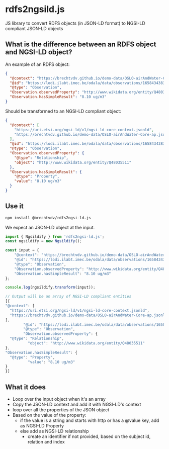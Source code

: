 # rdfs2ngsild.js
JS library to convert RDFS objects (in JSON-LD format) to NGSI-LD compliant JSON-LD objects

## What is the difference between an RDFS object and NGSI-LD object?

An example of an RDFS object:
```json
{
  "@context": "https://brechtvdv.github.io/demo-data/OSLO-airAndWater-Core-ap.jsonld",
  "@id": "https://lodi.ilabt.imec.be/odala/data/observations/16584343831",
  "@type": "Observation",
  "Observation.observedProperty": "http://www.wikidata.org/entity/Q48035511",
  "Observation.hasSimpleResult": "8.10 ug/m3"
}
``` 

Should be transformed to an NGSI-LD compliant object:
```json
{
  "@context": [
    "https://uri.etsi.org/ngsi-ld/v1/ngsi-ld-core-context.jsonld",
    "https://brechtvdv.github.io/demo-data/OSLO-airAndWater-Core-ap.jsonld"
  ],
  "@id": "https://lodi.ilabt.imec.be/odala/data/observations/16584343831",
  "@type": "Observation",
  "Observation.observedProperty": {
    "@type": "Relationship",
    "object": "http://www.wikidata.org/entity/Q48035511"
  },
  "Observation.hasSimpleResult": {
    "@type": "Property",
    "value": "8.10 ug/m3"
  }
}
```
## Use it

```bash
npm install @brechtvdv/rdfs2ngsi-ld.js
```

We expect an JSON-LD object at the input.

```javascript
import { Ngsildify } from 'rdfs2ngsi-ld.js';
const ngsildify = new Ngsildify();

const input = {
    "@context": "https://brechtvdv.github.io/demo-data/OSLO-airAndWater-Core-ap.jsonld",
    "@id": "https://lodi.ilabt.imec.be/odala/data/observations/16584343831",
    "@type": "Observation",
    "Observation.observedProperty": "http://www.wikidata.org/entity/Q48035511",
    "Observation.hasSimpleResult": "8.10 ug/m3"
};

console.log(ngsildify.transform(input));

// Output will be an array of NGSI-LD compliant entities
[{
"@context": [
  "https://uri.etsi.org/ngsi-ld/v1/ngsi-ld-core-context.jsonld",
  "https://brechtvdv.github.io/demo-data/OSLO-airAndWater-Core-ap.jsonld"
],
        "@id": "https://lodi.ilabt.imec.be/odala/data/observations/16584343831",
        "@type": "Observation",
        "Observation.observedProperty": {
  "@type": "Relationship",
          "object": "http://www.wikidata.org/entity/Q48035511"
},
"Observation.hasSimpleResult": {
  "@type": "Property",
          "value": "8.10 ug/m3"
}
}]
```

## What it does

* Loop over the input object when it's an array
* Copy the JSON-LD context and add it with NGSI-LD's context
* loop over all the properties of the JSON object
* Based on the value of the property:
  * if the value is a string and starts with http or has a @value key, add as NGSI-LD Property
  * else add as NGSI-LD relationship
    * create an identifier if not provided, based on the subject id, relation and index
